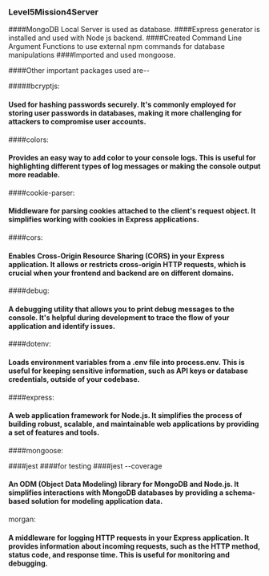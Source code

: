 ### Level5Mission4Server
####MongoDB Local Server is used as database.
####Express generator is installed and used with Node js backend.
####Created Command Line Argument Functions to use external npm commands for database manipulations 
####Imported and used mongoose.

####Other important packages used are--

#####bcryptjs:

#### Used for hashing passwords securely. It's commonly employed for storing user passwords in databases, making it more challenging for attackers to compromise user accounts.
####colors:

#### Provides an easy way to add color to your console logs. This is useful for highlighting different types of log messages or making the console output more readable.
####cookie-parser:

#### Middleware for parsing cookies attached to the client's request object. It simplifies working with cookies in Express applications.
####cors:

#### Enables Cross-Origin Resource Sharing (CORS) in your Express application. It allows or restricts cross-origin HTTP requests, which is crucial when your frontend and backend are on different domains.
####debug:

#### A debugging utility that allows you to print debug messages to the console. It's helpful during development to trace the flow of your application and identify issues.
####dotenv:

#### Loads environment variables from a .env file into process.env. This is useful for keeping sensitive information, such as API keys or database credentials, outside of your codebase.
####express:

#### A web application framework for Node.js. It simplifies the process of building robust, scalable, and maintainable web applications by providing a set of features and tools.
####mongoose:

####jest
####for testing
####jest --coverage

#### An ODM (Object Data Modeling) library for MongoDB and Node.js. It simplifies interactions with MongoDB databases by providing a schema-based solution for modeling application data.
morgan:

#### A middleware for logging HTTP requests in your Express application. It provides information about incoming requests, such as the HTTP method, status code, and response time. This is useful for monitoring and debugging.
